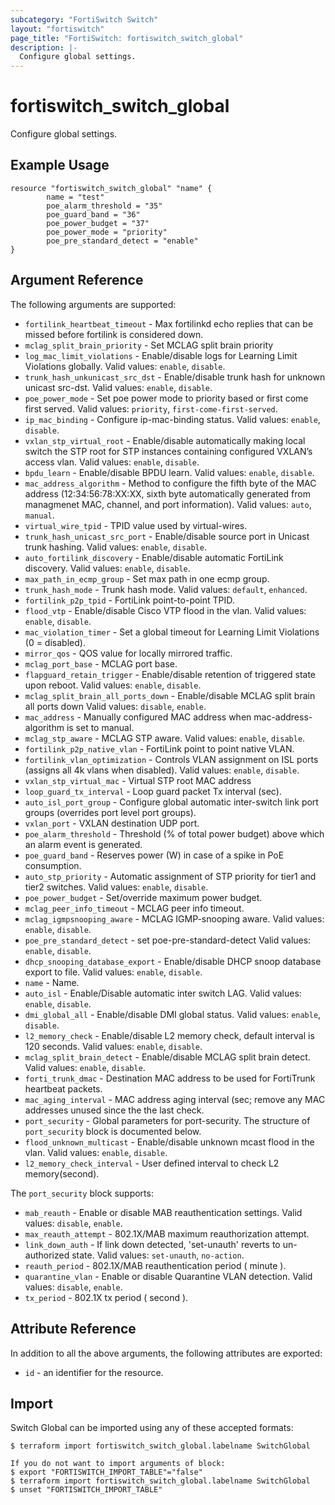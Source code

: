 ```yaml
---
subcategory: "FortiSwitch Switch"
layout: "fortiswitch"
page_title: "FortiSwitch: fortiswitch_switch_global"
description: |-
  Configure global settings.
---
```


# fortiswitch_switch_global
Configure global settings.

## Example Usage

```hcl
resource "fortiswitch_switch_global" "name" {
        name = "test"
        poe_alarm_threshold = "35"
        poe_guard_band = "36"
        poe_power_budget = "37"
        poe_power_mode = "priority"
        poe_pre_standard_detect = "enable"
}
```

## Argument Reference

The following arguments are supported:

* `fortilink_heartbeat_timeout` - Max fortilinkd echo replies that can be missed before fortilink is considered down.
* `mclag_split_brain_priority` - Set MCLAG split brain priority
* `log_mac_limit_violations` - Enable/disable logs for Learning Limit Violations globally. Valid values: `enable`, `disable`.
* `trunk_hash_unkunicast_src_dst` - Enable/disable trunk hash for unknown unicast src-dst. Valid values: `enable`, `disable`.
* `poe_power_mode` - Set poe power mode to priority based or first come first served. Valid values: `priority`, `first-come-first-served`.
* `ip_mac_binding` - Configure ip-mac-binding status. Valid values: `enable`, `disable`.
* `vxlan_stp_virtual_root` - Enable/disable automatically making local switch the STP root for STP instances containing configured VXLAN’s access vlan. Valid values: `enable`, `disable`.
* `bpdu_learn` - Enable/disable BPDU learn. Valid values: `enable`, `disable`.
* `mac_address_algorithm` - Method to configure the fifth byte of the MAC address 
 (12:34:56:78:XX:XX, sixth byte automatically generated from managmenet MAC, channel, and port information). Valid values: `auto`, `manual`.
* `virtual_wire_tpid` - TPID value used by virtual-wires.
* `trunk_hash_unicast_src_port` - Enable/disable source port in Unicast trunk hashing. Valid values: `enable`, `disable`.
* `auto_fortilink_discovery` - Enable/disable automatic FortiLink discovery. Valid values: `enable`, `disable`.
* `max_path_in_ecmp_group` - Set max path in one ecmp group.
* `trunk_hash_mode` - Trunk hash mode. Valid values: `default`, `enhanced`.
* `fortilink_p2p_tpid` - FortiLink point-to-point TPID.
* `flood_vtp` - Enable/disable Cisco VTP flood in the vlan. Valid values: `enable`, `disable`.
* `mac_violation_timer` - Set a global timeout for Learning Limit Violations (0 = disabled).
* `mirror_qos` - QOS value for locally mirrored traffic.
* `mclag_port_base` - MCLAG port base.
* `flapguard_retain_trigger` - Enable/disable retention of triggered state upon reboot. Valid values: `enable`, `disable`.
* `mclag_split_brain_all_ports_down` - Enable/disable MCLAG split brain all ports down Valid values: `disable`, `enable`.
* `mac_address` - Manually configured MAC address when mac-address-algorithm is set to manual.
* `mclag_stp_aware` - MCLAG STP aware. Valid values: `enable`, `disable`.
* `fortilink_p2p_native_vlan` - FortiLink point to point native VLAN.
* `fortilink_vlan_optimization` - Controls VLAN assignment on ISL ports (assigns all 4k vlans when disabled). Valid values: `enable`, `disable`.
* `vxlan_stp_virtual_mac` - Virtual STP root MAC address
* `loop_guard_tx_interval` - Loop guard packet Tx interval (sec).
* `auto_isl_port_group` - Configure global automatic inter-switch link port groups (overrides port level port groups).
* `vxlan_port` - VXLAN destination UDP port.
* `poe_alarm_threshold` - Threshold (% of total power budget) above which an alarm event is generated.
* `poe_guard_band` - Reserves power (W) in case of a spike in PoE consumption.
* `auto_stp_priority` - Automatic assignment of STP priority for tier1 and tier2 switches. Valid values: `enable`, `disable`.
* `poe_power_budget` - Set/override maximum power budget.
* `mclag_peer_info_timeout` - MCLAG peer info timeout.
* `mclag_igmpsnooping_aware` - MCLAG IGMP-snooping aware. Valid values: `enable`, `disable`.
* `poe_pre_standard_detect` - set poe-pre-standard-detect Valid values: `enable`, `disable`.
* `dhcp_snooping_database_export` - Enable/disable DHCP snoop database export to file. Valid values: `enable`, `disable`.
* `name` - Name.
* `auto_isl` - Enable/Disable automatic inter switch LAG. Valid values: `enable`, `disable`.
* `dmi_global_all` - Enable/disable DMI global status. Valid values: `enable`, `disable`.
* `l2_memory_check` - Enable/disable L2 memory check, default interval is 120 seconds. Valid values: `enable`, `disable`.
* `mclag_split_brain_detect` - Enable/disable MCLAG split brain detect. Valid values: `enable`, `disable`.
* `forti_trunk_dmac` - Destination MAC address to be used for FortiTrunk heartbeat packets.
* `mac_aging_interval` - MAC address aging interval (sec; remove any MAC addresses unused since the the last check.
* `port_security` - Global parameters for port-security. The structure of `port_security` block is documented below.
* `flood_unknown_multicast` - Enable/disable unknown mcast flood in the vlan. Valid values: `enable`, `disable`.
* `l2_memory_check_interval` - User defined interval to check L2 memory(second). 

The `port_security` block supports:

* `mab_reauth` - Enable or disable MAB reauthentication settings. Valid values: `disable`, `enable`.
* `max_reauth_attempt` - 802.1X/MAB maximum reauthorization attempt.
* `link_down_auth` - If link down detected, 'set-unauth' reverts to un-authorized state. Valid values: `set-unauth`, `no-action`.
* `reauth_period` - 802.1X/MAB reauthentication period ( minute ).
* `quarantine_vlan` - Enable or disable Quarantine VLAN detection. Valid values: `disable`, `enable`.
* `tx_period` - 802.1X tx period ( second ).


## Attribute Reference

In addition to all the above arguments, the following attributes are exported:
* `id` - an identifier for the resource.

## Import

Switch Global can be imported using any of these accepted formats:
```
$ terraform import fortiswitch_switch_global.labelname SwitchGlobal

If you do not want to import arguments of block:
$ export "FORTISWITCH_IMPORT_TABLE"="false"
$ terraform import fortiswitch_switch_global.labelname SwitchGlobal
$ unset "FORTISWITCH_IMPORT_TABLE"
```
